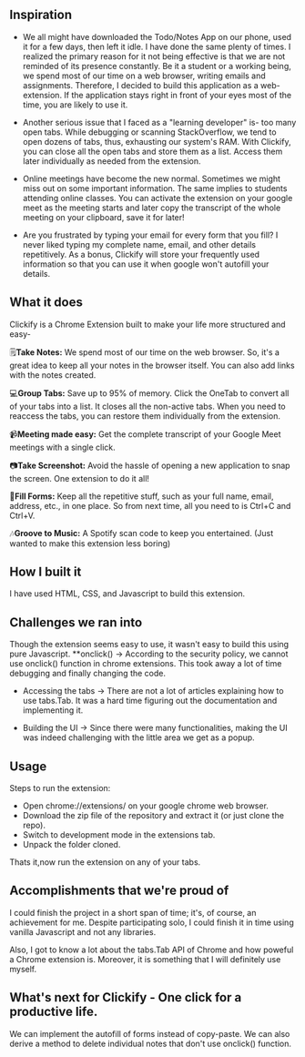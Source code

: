 ## Inspiration
* We all might have downloaded the Todo/Notes App on our phone, used it for a few days, then left it idle. I have done the same plenty of times. I realized the primary reason for it not being effective is that we are not reminded of its presence constantly.
Be it a student or a working being, we spend most of our time on a web browser, writing emails and assignments. Therefore, I decided to build this application as a web-extension. If the application stays right in front of your eyes most of the time, you are likely to use it.

* Another serious issue that I faced as a "learning developer" is- too many open tabs. While debugging or scanning StackOverflow, we tend to open dozens of tabs, thus, exhausting our system's RAM. 
With Clickify, you can close all the open tabs and store them as a list. Access them later individually as needed from the extension.

* Online meetings have become the new normal. Sometimes we might miss out on some important information. The same implies to students attending online classes.
You can activate the extension on your google meet as the meeting starts and later copy the transcript of the whole meeting on your clipboard, save it for later!

* Are you frustrated by typing your email for every form that you fill? I never liked typing my complete name, email, and other details repetitively. As a bonus, Clickify will store your frequently used information so that you can use it when google won't autofill your details.

## What it does

Clickify is a Chrome Extension built to make your life more structured and easy-

🗒**Take Notes:** We spend most of our time on the web browser. So, it's a great idea to keep all your notes in the browser itself. You can also add links with the notes created.  

💻**Group Tabs:** Save up to 95% of memory. Click the OneTab to convert all of your tabs into a list. It closes all the non-active tabs. When you need to reaccess the tabs, you can restore them individually from the extension.

📹**Meeting made easy:** Get the complete transcript of your Google Meet meetings with a single click.

📷**Take Screenshot:** Avoid the hassle of opening a new application to snap the screen. One extension to do it all!

📎**Fill Forms:** Keep all the repetitive stuff, such as your full name, email, address, etc., in one place. So from next time, all you need to is Ctrl+C and Ctrl+V.

🎶**Groove to Music:** A Spotify scan code to keep you entertained. (Just wanted to make this extension less boring)

## How I built it
I have used HTML, CSS, and Javascript to build this extension.

## Challenges we ran into
Though the extension seems easy to use, it wasn't easy to build this using pure Javascript.
**onclick() -> According to the security policy, we cannot use onclick() function in chrome extensions. This took away a lot of time debugging and finally changing the code.

* Accessing the tabs -> There are not a lot of articles explaining how to use tabs.Tab. It was a hard time figuring out the documentation and implementing it.

* Building the UI -> Since there were many functionalities, making the UI was indeed challenging with the little area we get as a popup.

## Usage
Steps to run the extension:

* Open chrome://extensions/ on your google chrome web browser.
* Download the zip file of the repository and extract it (or just clone the repo).
* Switch to development mode in the extensions tab.
* Unpack the folder cloned.

Thats it,now run the extension on any of your tabs.

## Accomplishments that we're proud of

I could finish the project in a short span of time; it's, of course, an achievement for me. Despite participating solo, I could finish it in time using vanilla Javascript and not any libraries.

Also, I got to know a lot about the tabs.Tab API of Chrome and how poweful a Chrome extension is. Moreover, it is something that I will definitely use myself.

## What's next for Clickify - One click for a productive life.
We can implement the autofill of forms instead of copy-paste. We can also derive a method to delete individual notes that don't use onclick() function.

